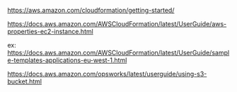 https://aws.amazon.com/cloudformation/getting-started/

https://docs.aws.amazon.com/AWSCloudFormation/latest/UserGuide/aws-properties-ec2-instance.html

ex: https://docs.aws.amazon.com/AWSCloudFormation/latest/UserGuide/sample-templates-applications-eu-west-1.html



https://docs.aws.amazon.com/opsworks/latest/userguide/using-s3-bucket.html
